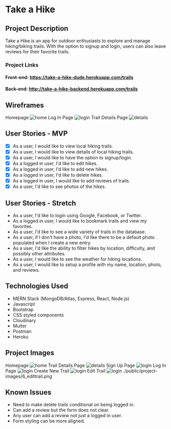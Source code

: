 # Take a Hike 
## Project Description
Take a Hike is an app for outdoor enthusiasts to explore and manage hiking/biking trails. With the option to signup and login, users can also leave reviews for their favorite trails. 

### Project Links
#### Front-end: https://take-a-hike-dude.herokuapp.com/trails
#### Back-end: http://take-a-hike-backend.herokuapp.com/trails 

## Wireframes 
Homepage
![home](./public/wireframes/1_home.png)
Log In Page
![login](./public/wireframes/2_login.png)
Trail Details Page
![details](./public/wireframes/3_details.png)

## User Stories - MVP
- [x] As a user, I would like to view local hiking trails.
- [x] As a user, I would like to view details of local hiking trails.
- [x] As a user, I would like to have the option to signup/login.
- [x] As a logged in user, I'd like to edit hikes.
- [x] As a logged in user, I'd like to add new hikes.
- [x] As a logged in user, I'd like to delete hikes.
- [x] As a logged in user, I would like to add reviews of trails.
- [x] As a user, I'd like to see photos of the hikes.

## User Stories - Stretch 
- As a user, I'd like to login using Google, Facebook, or Twitter.
- As a logged in user, I would like to bookmark trails and view my favorites.
- As a user, I'd like to see a wide variety of trails in the database. 
- As a user, if I don't have a photo, I'd like there to be a default photo populated when I create a new entry.
- As a user, I'd like the ability to filter hikes by location, difficulty, and possibly other attributes.
- As a user, I would like to see the weather for hiking locations. 
- As a user, I would like to setup a profile with my name, location, photo, and reviews.

## Technologies Used 
- MERN Stack (MongoDB/Atlas, Express, React, Node.js)
- Javascript 
- Bootstrap
- CSS styled components
- Cloudinary
- Multer
- Postman
- Heroku

## Project Images
Homepage
![home](./public/project-images/1_home.png)
Trail Details Page
![details](./public/project-images/2_detailspage.png)
Sign Up Page
![login](./public/project-images/3_signup.png)
Log In Page
![login](./public/project-images/4_login.png)
Create New Trail
![login](./public/project-images/5_newtrail.png)
Edit Trail
![login]()
./public/project-images/6_edittrail.png
## Known Issues 
- Need to make delete trails conditional on being logged in.
- Can add a review but the form does not clear.
- Any user can add a review not just a logged in user.
- Form styling can be more aligned.